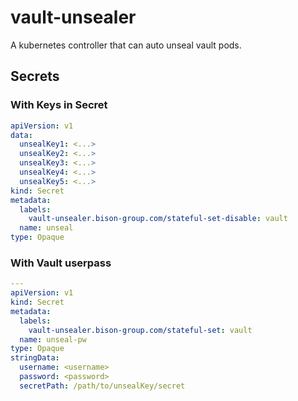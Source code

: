 # vault-unsealer

A kubernetes controller that can auto unseal vault pods.

## Secrets

### With Keys in Secret

```yaml
apiVersion: v1
data:
  unsealKey1: <...>
  unsealKey2: <...>
  unsealKey3: <...>
  unsealKey4: <...>
  unsealKey5: <...>
kind: Secret
metadata:
  labels:
    vault-unsealer.bison-group.com/stateful-set-disable: vault
  name: unseal
type: Opaque
```

### With Vault userpass

```yaml
---
apiVersion: v1
kind: Secret
metadata:
  labels:
    vault-unsealer.bison-group.com/stateful-set: vault
  name: unseal-pw
type: Opaque
stringData:
  username: <username>
  password: <password>
  secretPath: /path/to/unsealKey/secret

```

